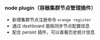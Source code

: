 ### node plugin（容器集群节点管理插件）

- 新增集群节点注册命令 `orange register`
- 通过 dashboard 面板同步节点配置信息
- 配合 persist 插件，可以查看历史统计信息